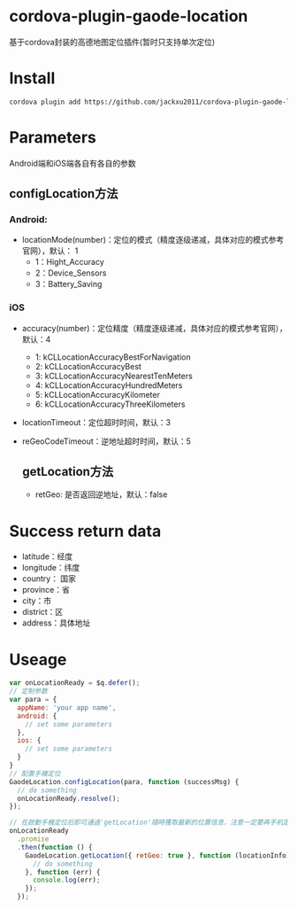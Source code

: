 # cordova-plugin-gaode-location

基于cordova封装的高德地图定位插件(暂时只支持单次定位)

# Install

```bash
cordova plugin add https://github.com/jackxu2011/cordova-plugin-gaode-location --variable ANDROIDKEY=YOU_ANDROIDKEY --variable IOSKEY=YOU_IOSKEY --variable LOCATION_USAGE_DESCRIPTION="使用定位功能以查询人员附近公交车辆"
```

# Parameters

Android端和iOS端各自有各自的参数

## configLocation方法

### Android:

- locationMode(number)：定位的模式（精度逐级递减，具体对应的模式参考官网），默认： 1
  - 1：Hight_Accuracy
  - 2：Device_Sensors
  - 3：Battery_Saving

### iOS

- accuracy(number)：定位精度（精度逐级递减，具体对应的模式参考官网），默认：4
  - 1: kCLLocationAccuracyBestForNavigation
  - 2: kCLLocationAccuracyBest
  - 3: kCLLocationAccuracyNearestTenMeters
  - 4: kCLLocationAccuracyHundredMeters
  - 5: kCLLocationAccuracyKilometer
  - 6: kCLLocationAccuracyThreeKilometers
- locationTimeout：定位超时时间，默认：3
- reGeoCodeTimeout：逆地址超时时间，默认：5

  ## getLocation方法

  - retGeo: 是否返回逆地址，默认：false

# Success return data

- latitude：经度
- longitude：纬度
- country： 国家
- province：省
- city：市
- district：区
- address：具体地址

# Useage

```Javascript
var onLocationReady = $q.defer();
// 定制参数
var para = {
  appName: 'your app name',
  android: {
    // set some parameters
  },
  ios: {
    // set some parameters
  }
}
// 配置手機定位
GaodeLocation.configLocation(para, function (successMsg) {
  // do something
  onLocationReady.resolve();
});

// 在啟動手機定位后即可通過'getLocation'隨時獲取最新的位置信息，注意一定要再手机定位启动成功之后执行，否则会报错
onLocationReady
  .promise
  .then(function () {
    GaodeLocation.getLocation({ retGeo: true }, function (locationInfo) {
      // do something
    }, function (err) {
      console.log(err);
    });
  });
```
